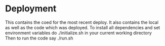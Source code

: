 # Deployment
This contains the coed for the most recent deploy. It also contains the local as well as the code which was deployed.
To install all dependencies and set environment variables do ./initialize.sh in your current working directory
Then to run the code say ./run.sh

